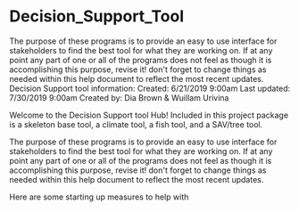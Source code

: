 # Decision_Support_Tool
The purpose of these programs is to provide an easy to use interface for stakeholders to find the best tool for what they are working on. If at any point any part of one or all of the programs does not feel as though it is accomplishing this purpose, revise it! don't forget to change things as needed within this help document to reflect the most recent updates.
Decision Support tool information:
Created: 6/21/2019 9:00am
Last updated: 7/30/2019 9:00am
Created by: Dia Brown & Wuillam Urivina


Welcome to the Decision Support tool Hub! Included in this project package is a skeleton base tool, a climate tool,
a fish tool, and a SAV/tree tool.

The purpose of these programs is to provide an easy to use interface for stakeholders to find the best tool for
what they are working on. If at any point any part of one or all of the programs does not feel as though it is
accomplishing this purpose, revise it! don't forget to change things as needed within this help document to reflect the
most recent updates.

Here are some starting up measures to help with
